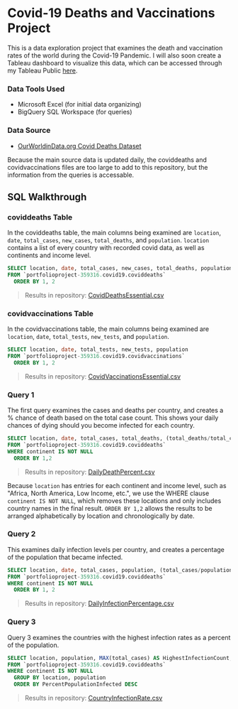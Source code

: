 # Covid-19 Deaths and Vaccinations Project

This is a data exploration project that examines the death and vaccination rates of the world during the Covid-19 Pandemic.  I will also soon create a Tableau dashboard to visualize this data, which can be accessed through my Tableau Public [here](https://public.tableau.com/app/profile/steven.brown8512).

### Data Tools Used
- Microsoft Excel (for initial data organizing)
- BigQuery SQL Workspace (for queries)

### Data Source
- [OurWorldinData.org Covid Deaths Dataset](https://ourworldindata.org/covid-deaths)

Because the main source data is updated daily, the coviddeaths and covidvaccinations files are too large to add to this repository, but the information from the queries is accessable.  

## SQL Walkthrough
### coviddeaths Table
In the coviddeaths table, the main columns being examined are `location`, `date`, `total_cases`, `new_cases`, `total_deaths`, and `population`. `location` contains a list of every country with recorded covid data, as well as continents and income level.

```SQL
SELECT location, date, total_cases, new_cases, total_deaths, population
FROM `portfolioproject-359316.covid19.coviddeaths`
  ORDER BY 1, 2
```
>Results in repository: [CovidDeathsEssential.csv](https://github.com/sgbrown29/Covid19DeathsandVaccinations/blob/main/CovidDeathsEssential.csv)

### covidvaccinations Table

In the covidvaccinations table, the main columns being examined are `location`, `date`, `total_tests`, `new_tests`, and `population`.

```SQL
SELECT location, date, total_tests, new_tests, population
FROM `portfolioproject-359316.covid19.covidvaccinations`
  ORDER BY 1, 2
```
>Results in repository: [CovidVaccinationsEssential.csv](https://github.com/sgbrown29/Covid19DeathsandVaccinations/blob/main/CovidVaccinationsEssential.csv)

### Query 1
The first query examines the cases and deaths per country, and creates a % chance of death based on the total case count.  This shows your daily chances of dying should you become infected for each country.  

```SQL
SELECT location, date, total_cases, total_deaths, (total_deaths/total_cases)*100 AS DeathPercentage
FROM `portfolioproject-359316.covid19.coviddeaths`
WHERE continent IS NOT NULL
  ORDER BY 1,2
 ```
 >Results in repository: [DailyDeathPercent.csv](https://github.com/sgbrown29/Covid19DeathsandVaccinations/blob/main/DailyDeathPercent.csv)

Because `location` has entries for each continent and income level, such as "Africa, North America, Low Income, etc.", we use the WHERE clause `continent IS NOT NULL`, which removes these locations and only includes country names in the final result. `ORDER BY 1,2` allows the results to be arranged alphabetically by location and chronologically by date.

### Query 2
This examines daily infection levels per country, and creates a percentage of the population that became infected.

```SQL
SELECT location, date, total_cases, population, (total_cases/population)*100 AS InfectionPercentage
FROM `portfolioproject-359316.covid19.coviddeaths`
WHERE continent IS NOT NULL
  ORDER BY 1, 2
 ```
 >Results in repository: [DailyInfectionPercentage.csv](https://github.com/sgbrown29/Covid19DeathsandVaccinations/blob/main/DailyInfectionPercentage.csv)

### Query 3
Query 3 examines the countries with the highest infection rates as a percent of the population.

```SQL
SELECT location, population, MAX(total_cases) AS HighestInfectionCount, MAX((total_cases/population))*100 AS PercentPopulationInfected
FROM `portfolioproject-359316.covid19.coviddeaths`
WHERE continent IS NOT NULL
  GROUP BY location, population
  ORDER BY PercentPopulationInfected DESC
 ```
 >Results in repository: [CountryInfectionRate.csv](https://github.com/sgbrown29/Covid19DeathsandVaccinations/blob/main/CountryInfectionRate.csv)



